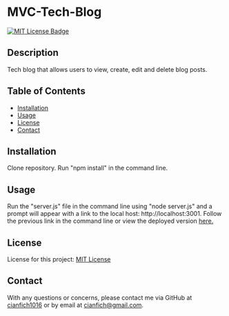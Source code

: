 # MVC-Tech-Blog

[![MIT License Badge](https://img.shields.io/badge/License-MIT_License-blue)](https://img.shields.io/badge/License-MIT_License-blue)

## Description
Tech blog that allows users to view, create, edit and delete blog posts.

## Table of Contents
* [Installation](#installation)
* [Usage](#usage)
* [License](#license)
* [Contact](#contact)

## Installation
Clone repository. Run "npm install" in the command line. 
## Usage
Run the "server.js" file in the command line using "node server.js" and a prompt will appear with a link to the local host: http://localhost:3001. Follow the previous link in the command line or view the deployed version [here.](https://tech-blog-1016.herokuapp.com/)

## License
License for this project: [MIT License](https://choosealicense.com/licenses/mit/)

## Contact
With any questions or concerns, please contact me via GitHub at [cianfich1016](https://github.com/cianfich1016) or by email at cianfich@gmail.com.

